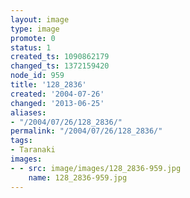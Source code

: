 ```yaml
---
layout: image
type: image
promote: 0
status: 1
created_ts: 1090862179
changed_ts: 1372159420
node_id: 959
title: '128_2836'
created: '2004-07-26'
changed: '2013-06-25'
aliases:
- "/2004/07/26/128_2836/"
permalink: "/2004/07/26/128_2836/"
tags:
- Taranaki
images:
- - src: image/images/128_2836-959.jpg
    name: 128_2836-959.jpg
---
```


